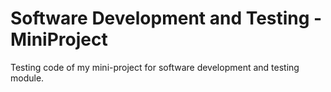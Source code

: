 # Software Development and Testing - MiniProject

Testing code of my mini-project for software development and testing module.
